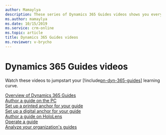 ```yaml
---
author: Mamaylya
description: These series of Dynamics 365 Guides videos shows you everything you need to know to get started with authoring, operating, and analyzing guides.
ms.author: mamaylya
ms.date: 10/15/2019
ms.service: crm-online
ms.topic: article
title: Dynamics 365 Guides videos
ms.reviewer: v-brycho
---
```


# Dynamics 365 Guides videos

Watch these videos to jumpstart your [!include[pn-dyn-365-guides](../includes/pn-dyn-365-guides.md)] learning curve.

[Overview of Dynamics 365 Guides](https://aka.ms/guidesoverview)<br>
[Author a guide on the PC](https://aka.ms/pcauthor)<br>
[Set up a printed anchor for your guide](https://aka.ms/guidesprintedanchor)<br>
[Set up a digital anchor for your guide](https://aka.ms/guidesdigitalanchor)<br>
[Author a guide on HoloLens](https://aka.ms/hololensauthor)<br>
[Operate a guide](https://aka.ms/guidesoperate)<br>
[Analyze your organization's guides](https://aka.ms/guidesanalyze)



